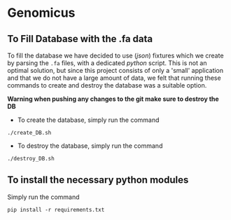 # Genomicus

## To Fill Database with the .fa data

To fill the database we have decided to use (*json*) fixtures which we create by parsing the ```.fa``` files, with a dedicated *python* script. This is not an optimal solution, but since this project consists of only a 'small' application and that we do not have a large amount of data, we felt that running these commands to create and destroy the database was a suitable option.

**Warning when pushing any changes to the git make sure to destroy the DB**

* To create the database, simply run the command 

```
./create_DB.sh
```

* To destroy the database, simply run the command 

```
./destroy_DB.sh
```


## To install the necessary python modules

Simply run the command

```
pip install -r requirements.txt
```